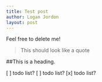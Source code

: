 ```yaml
---
title: Test post
author: Logan Jordon
layout: post
---
```



Feel free to delete me!

> This should look like a quote

##This is a heading.

[ ] todo list?
[ ] todo list?
[x] todo list?

